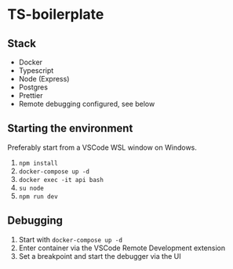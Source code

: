 # TS-boilerplate

## Stack

- Docker
- Typescript
- Node (Express)
- Postgres
- Prettier
- Remote debugging configured, see below

## Starting the environment

Preferably start from a VSCode WSL window on Windows.

1. `npm install`
2. `docker-compose up -d`
3. `docker exec -it api bash`
4. `su node`
5. `npm run dev`

## Debugging

1. Start with `docker-compose up -d`
2. Enter container via the VSCode Remote Development extension
3. Set a breakpoint and start the debugger via the UI
